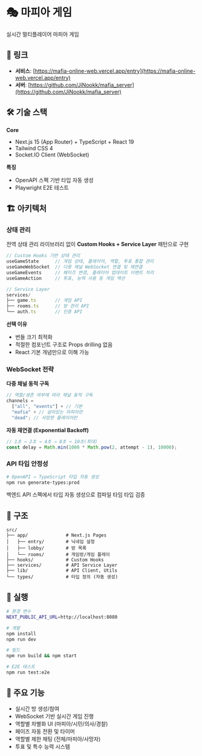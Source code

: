 # 🎭 마피아 게임

실시간 멀티플레이어 마피아 게임

## 🔗 링크

- **서비스**: [https://mafia-online-web.vercel.app/entry](https://mafia-online-web.vercel.app/entry)
- **서버**: [https://github.com/JiNookk/mafia_server](https://github.com/JiNookk/mafia_server)

## 🛠 기술 스택

**Core**

- Next.js 15 (App Router) + TypeScript + React 19
- Tailwind CSS 4
- Socket.IO Client (WebSocket)

**특징**

- OpenAPI 스펙 기반 타입 자동 생성
- Playwright E2E 테스트

## 🏗 아키텍처

### 상태 관리

전역 상태 관리 라이브러리 없이 **Custom Hooks + Service Layer** 패턴으로 구현

```typescript
// Custom Hooks 기반 상태 관리
useGameState      // 게임 상태, 플레이어, 역할, 투표 통합 관리
useGameWebSocket  // 다중 채널 WebSocket 연결 및 재연결
useGameEvents     // 페이즈 변경, 플레이어 업데이트 이벤트 처리
useGameAction     // 투표, 능력 사용 등 게임 액션

// Service Layer
services/
├── game.ts       // 게임 API
├── rooms.ts      // 방 관리 API
└── auth.ts       // 인증 API
```

**선택 이유**

- 번들 크기 최적화
- 적절한 컴포넌트 구조로 Props drilling 없음
- React 기본 개념만으로 이해 가능

### WebSocket 전략

**다중 채널 동적 구독**

```typescript
// 역할/생존 여부에 따라 채널 동적 구독
channels =
  ["all", "events"] + // 기본
  "mafia" + // 살아있는 마피아만
  "dead"; // 사망한 플레이어만
```

**자동 재연결 (Exponential Backoff)**

```typescript
// 1초 → 2초 → 4초 → 8초 → 10초(최대)
const delay = Math.min(1000 * Math.pow(2, attempt - 1), 10000);
```

### API 타입 안정성

```bash
# OpenAPI → TypeScript 타입 자동 생성
npm run generate-types:prod
```

백엔드 API 스펙에서 타입 자동 생성으로 컴파일 타임 타입 검증

## 📂 구조

```
src/
├── app/              # Next.js Pages
│   ├── entry/        # 닉네임 설정
│   ├── lobby/        # 방 목록
│   └── rooms/        # 게임방/게임 플레이
├── hooks/            # Custom Hooks
├── services/         # API Service Layer
├── lib/              # API Client, Utils
└── types/            # 타입 정의 (자동 생성)
```

## 🚀 실행

```bash
# 환경 변수
NEXT_PUBLIC_API_URL=http://localhost:8080

# 개발
npm install
npm run dev

# 빌드
npm run build && npm start

# E2E 테스트
npm run test:e2e
```

## 🔑 주요 기능

- 실시간 방 생성/참여
- WebSocket 기반 실시간 게임 진행
- 역할별 차별화 UI (마피아/시민/의사/경찰)
- 페이즈 자동 전환 및 타이머
- 역할별 제한 채팅 (전체/마피아/사망자)
- 투표 및 특수 능력 시스템

